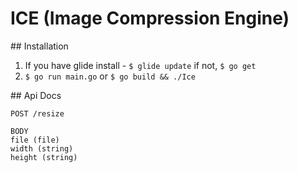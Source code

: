 # ICE (Image Compression Engine)

## Installation

1. If you have glide install - `$ glide update` if not, `$ go get`
2. `$ go run main.go` or `$ go build && ./Ice`

## Api Docs

```
POST /resize

BODY
file (file)
width (string)
height (string)
```
